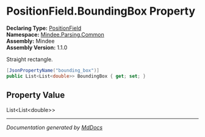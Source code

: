 ﻿<!--  
  <auto-generated>   
    The contents of this file were generated by a tool.  
    Changes to this file may be list if the file is regenerated  
  </auto-generated>   
-->

# PositionField.BoundingBox Property

**Declaring Type:** [PositionField](../index.md)  
**Namespace:** [Mindee.Parsing.Common](../../index.md)  
**Assembly:** Mindee  
**Assembly Version:** 1.1.0

Straight rectangle.

```csharp
[JsonPropertyName("bounding_box")]
public List<List<double>> BoundingBox { get; set; }
```

## Property Value

List\<List\<double\>\>

___

*Documentation generated by [MdDocs](https://github.com/ap0llo/mddocs)*
